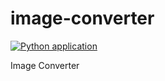 # image-converter
[![Python application](https://github.com/long-910/image_converter/actions/workflows/python-app.yml/badge.svg)](https://github.com/long-910/image_converter/actions/workflows/python-app.yml)

Image Converter
